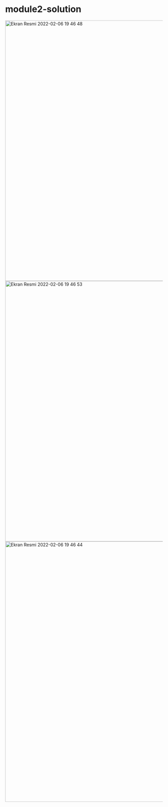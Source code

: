 # module2-solution
<img width="832" alt="Ekran Resmi 2022-02-06 19 46 48" src="https://user-images.githubusercontent.com/82317315/152691504-f2bbc652-9153-48be-bfc7-bcee6f46a0ae.png">
<img width="832" alt="Ekran Resmi 2022-02-06 19 46 53" src="https://user-images.githubusercontent.com/82317315/152691510-e88c6b35-8643-4467-b33f-00685ee9250b.png">
<img width="832" alt="Ekran Resmi 2022-02-06 19 46 44" src="https://user-images.githubusercontent.com/82317315/152691514-2327577b-42ed-4bba-be38-77f961766543.png">
